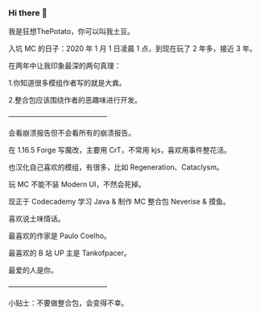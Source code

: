 ### Hi there 👋

我是狂想ThePotato，你可以叫我土豆。

入坑 MC 的日子：2020 年 1 月 1 日凌晨 1 点，到现在玩了 2 年多，接近 3 年。

在两年中让我印象最深的两句真理：

1.你知道很多模组作者写的就是大粪。

2.整合包应该围绕作者的恶趣味进行开发。

——————————————

会看崩溃报告但不会看所有的崩溃报告。

在 1.16.5 Forge 写魔改，主要用 CrT，不常用 kjs，喜欢用事件整花活。

也汉化自己喜欢的模组，有很多，比如 Regeneration、Cataclysm。

玩 MC 不能不装 Modern UI，不然会死掉。

现正于 Codecademy 学习 Java & 制作 MC 整合包 Neverise & 摸鱼。

喜欢说土味情话。

最喜欢的作家是 Paulo Coelho。

最喜欢的 B 站 UP 主是 Tankofpacer。

最爱的人是你。

——————————————

小贴士：不要做整合包，会变得不幸。
